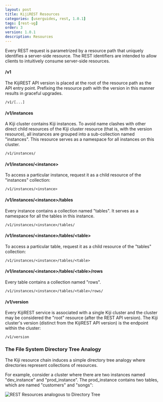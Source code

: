 ```yaml
---
layout: post
title: KijiREST Resources
categories: [userguides, rest, 1.0.1]
tags: [rest-ug]
order: 3
version: 1.0.1
description: Resources
---
```


Every REST request is parametrized by a resource path that uniquely identifies a server-side resource.
The REST identifiers are intended to allow clients to intuitively consume server-side resources.

#### /v1

The KijiREST API version is placed at the root of the resource path as the API entry point.
Prefixing the resource path with the version in this manner results in graceful upgrades.

    /v1/[...]

#### /v1/instances

A Kiji cluster contains Kiji instances. To avoid name clashes with other direct child
resources of the Kiji cluster resource (that is, with the version resource), all instances
are grouped into a sub-collection named "instances". This resource serves as a namespace for
all instances on this cluster.

    /v1/instances/

#### /v1/instances/&lt;instance&gt;

To access a particular instance, request it as a child resource of the "instances" collection:

    /v1/instances/<instance>

#### /v1/instances/&lt;instance&gt;/tables

Every instance contains a collection named "tables". It serves as a namespace for all the tables in this instance.

    /v1/instances/<instance>/tables/

#### /v1/instances/&lt;instance&gt;/tables/&lt;table&gt;

To access a particular table, request it as a child resource of the "tables" collection:

    /v1/instances/<instance>/tables/<table>

#### /v1/instances/&lt;instance&gt;/tables/&lt;table&gt;/rows

Every table contains a collection named "rows".

    /v1/instances/<instance>/tables/<table>/rows/

#### /v1/version

Every KijiREST service is associated with a single Kiji cluster and the cluster may be
considered the "root" resource (after the REST API version). The Kiji cluster's version
(distinct from the KijiREST API version) is the endpoint within the cluster:

    /v1/version

### The File System Directory Tree Analogy

The Kiji resource chain induces a simple directory tree analogy where directories represent
collections of resources.

For example, consider a cluster where there are two instances named "dev_instance" and
"prod_instance". The prod_instance contains two tables, which are named "customers" and
"songs":

![REST Resources analogous to Directory Tree][kiji-rest-hierarchy]

[kiji-rest-hierarchy]: ../../../../assets/images/kiji-rest-hierarchy.png


